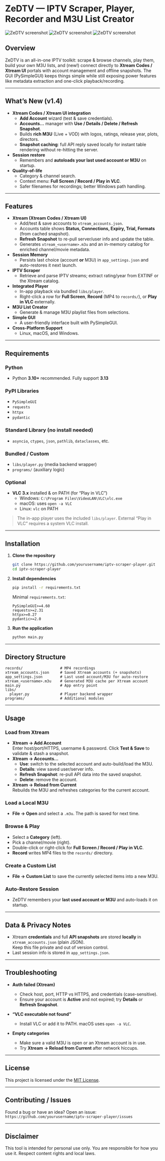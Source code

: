 # ZeDTV — IPTV Scraper, Player, Recorder and M3U List Creator
<img src="MEDIA/1.png" alt="ZeDTV screenshot">
<img src="MEDIA/2.png" alt="ZeDTV screenshot">
<img src="MEDIA/3.png" alt="ZeDTV screenshot">

## Overview
ZeDTV is an all-in-one IPTV toolkit: scrape & browse channels, play them, build your own M3U lists, and (new!) connect directly to **Xtream Codes / Xtream UI** portals with account management and offline snapshots. The GUI (PySimpleGUI) keeps things simple while still exposing power features like metadata extraction and one-click playback/recording.

---

## What’s New (v1.4)
- **Xtream Codes / Xtream UI integration**
  - **Add Account** wizard (test & save credentials).
  - **Accounts…** manager with **Use / Details / Delete / Refresh Snapshot**.
  - Builds **rich M3U** (Live + VOD) with logos, ratings, release year, plots, directors.
  - **Snapshot caching**: full API reply saved locally for instant table rendering without re-hitting the server.
- **Session restore**
  - Remembers and **autoloads your last used account or M3U** on startup.
- **Quality-of-life**
  - Category & channel search.
  - Context menu: **Full Screen / Record / Play in VLC**.
  - Safer filenames for recordings; better Windows path handling.

---

## Features
- **Xtream (Xtream Codes / Xtream UI)**
  - Add/test & save accounts to `xtream_accounts.json`.
  - Accounts table shows **Status, Connections, Expiry, Trial, Formats** (from cached snapshot).
  - **Refresh Snapshot** to re-pull server/user info and update the table.
  - Generates `xtream_<username>.m3u` and an in-memory catalog for enriched channel/movie metadata.
- **Session Memory**
  - Persists last choice (account **or** M3U) in `app_settings.json` and auto-restores it next launch.
- **IPTV Scraper**
  - Retrieve and parse IPTV streams; extract rating/year from EXTINF or the Xtream catalog.
- **Integrated Player**
  - In-app playback via bundled `libs/player`.
  - Right-click a row for **Full Screen**, **Record** (MP4 to `records/`), or **Play in VLC** externally.
- **M3U List Creator**
  - Generate & manage M3U playlist files from selections.
- **Simple GUI**
  - A user-friendly interface built with PySimpleGUI.
- **Cross-Platform Support**
  - Linux, macOS, and Windows.

---

## Requirements

### Python
- Python **3.10+** recommended. Fully support **3.13**

### PyPI Libraries
- `PySimpleGUI`
- `requests`
- `httpx`
- `pydantic`

### Standard Library (no install needed)
- `asyncio`, `ctypes`, `json`, `pathlib`, `dataclasses`, etc.

### Bundled / Custom
- `libs/player.py` (media backend wrapper)
- `programs/` (auxiliary logic)

### Optional
- **VLC 3.x** installed & on PATH (for “Play in VLC”)
  - Windows: `C:\Program Files\VideoLAN\VLC\vlc.exe`
  - macOS: uses `open -a VLC`
  - Linux: `vlc` on PATH

> The in-app player uses the included `libs/player`. External “Play in VLC” requires a system VLC install.

---

## Installation

1. **Clone the repository**
   ```bash
   git clone https://github.com/yourusername/iptv-scraper-player.git
   cd iptv-scraper-player
   ```

2. **Install dependencies**
   ```bash
   pip install -r requirements.txt
   ```
   Minimal `requirements.txt`:
   ```
   PySimpleGUI>=4.60
   requests>=2.31
   httpx>=0.27
   pydantic>=2.0
   ```

3. **Run the application**
   ```bash
   python main.py
   ```

---

## Directory Structure
```
records/                 # MP4 recordings
xtream_accounts.json     # Saved Xtream accounts (+ snapshots)
app_settings.json        # Last used account/M3U for auto-restore
xtream_<username>.m3u    # Generated M3U cache per Xtream account
main.py                  # App entry point
libs/
  player.py              # Player backend wrapper
programs/                # Additional modules
```

---

## Usage

### Load from Xtream
- **Xtream → Add Account**  
  Enter host/port/HTTPS, username & password. Click **Test & Save** to validate & stash a snapshot.
- **Xtream → Accounts…**  
  - **Use**: switch to the selected account and auto-build/load the M3U.  
  - **Details**: view saved user/server info.  
  - **Refresh Snapshot**: re-pull API data into the saved snapshot.  
  - **Delete**: remove the account.
- **Xtream → Reload from Current**  
  Rebuilds the M3U and refreshes categories for the current account.

### Load a Local M3U
- **File → Open** and select a `.m3u`. The path is saved for next time.

### Browse & Play
- Select a **Category** (left).  
- Pick a channel/movie (right).  
- Double-click or right-click for **Full Screen / Record / Play in VLC**.  
- **Record** writes MP4 files to the `records/` directory.

### Create a Custom List
- **File → Custom List** to save the currently selected items into a new M3U.

### Auto-Restore Session
- ZeDTV remembers your **last used account or M3U** and auto-loads it on startup.

---

## Data & Privacy Notes
- Xtream **credentials** and full **API snapshots** are stored **locally** in `xtream_accounts.json` (plain JSON).  
  Keep this file private and out of version control.
- Last session info is stored in `app_settings.json`.

---

## Troubleshooting

- **Auth failed (Xtream)**
  - Check host, port, HTTP vs HTTPS, and credentials (case-sensitive).
  - Ensure your account is **Active** and not expired; try **Details** or **Refresh Snapshot**.

- **“VLC executable not found”**
  - Install VLC or add it to PATH. macOS uses `open -a VLC`.

- **Empty categories**
  - Make sure a valid M3U is open or an Xtream account is in use.
  - Try **Xtream → Reload from Current** after network hiccups.

---

## License
This project is licensed under the [MIT License](LICENSE).

---

## Contributing / Issues
Found a bug or have an idea? Open an issue:  
`https://github.com/yourusername/iptv-scraper-player/issues`

---

## Disclaimer
This tool is intended for personal use only. You are responsible for how you use it. Respect content rights and local laws.
